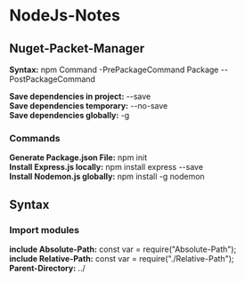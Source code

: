 # NodeJs-Notes


## Nuget-Packet-Manager

**Syntax:** npm Command -PrePackageCommand Package --PostPackageCommand  
  
**Save dependencies in project:** --save  
**Save dependencies temporary:** --no-save  
**Save dependencies globally:** -g  


### Commands

**Generate Package.json File:** npm init  
**Install Express.js locally:** npm install express --save  
**Install Nodemon.js globally:** npm install -g nodemon  

## Syntax

### Import modules
**include Absolute-Path:** const var = require("Absolute-Path");  
**include Relative-Path:** const var = require("./Relative-Path");  
**Parent-Directory:** ../  

